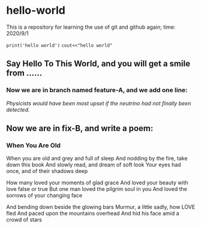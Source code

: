 # hello-world
This is a repository for learning the use of git and github again; time: 2020/9/1 

`print('hello world')`
`cout<<"hello world"`

## Say Hello To This World, and you will get a smile from ......


### Now we are in branch named feature-A, and we add one line:
*Physicists would have been most upset if the neutrino had not finally been detected.*


## Now we are in fix-B, and write a poem:

### When You Are Old


When you are old and grey and full of sleep
And nodding by the fire, take down this book
And slowly read, and dream of soft look
Your eyes had once, and of their shadows deep

How many loved your moments of glad grace
And loved your beauty with love false or true
But one man loved the pilgrim soul in you
And loved the sorrows of your changing face

And bending down beside the glowing bars
Murmur, a little sadly, how LOVE fled
And paced upon the mountains overhead
And hid his face amid a crowd of stars


